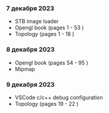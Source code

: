 ### 7 декабря 2023 
  - STB image loader
  - Opengl book (pages 1 - 53 )
  - Topology (pages 1 - 18 )
### 8 декабря 2023
  - Opengl book (pages 54 - 95 )
  - Mipmap
### 9 декабря 2023
  - VSCode c/c++ debug configuration
  - Topology (pages 19 - 22 )
